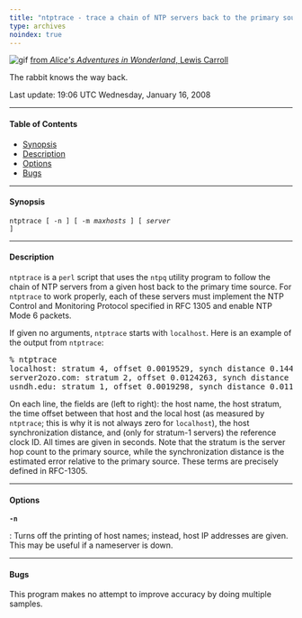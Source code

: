 ```yaml
---
title: "ntptrace - trace a chain of NTP servers back to the primary source"
type: archives
noindex: true
---
```


![gif](/archives/pic/alice13.gif) [from _Alice's Adventures in Wonderland_, Lewis Carroll](/reflib/pictures/)

The rabbit knows the way back.

Last update: 19:06 UTC Wednesday, January 16, 2008

* * *

#### Table of Contents

* [Synopsis](/archives/4.2.6-series/ntptrace/#synopsis)
* [Description](/archives/4.2.6-series/ntptrace/#description)
* [Options](/archives/4.2.6-series/ntptrace/#options)
* [Bugs](/archives/4.2.6-series/ntptrace/#bugs)

* * *

#### Synopsis

<code>ntptrace [ -n ] [ -m _maxhosts_ ] [ _server_ ]</code>

* * *

#### Description

<code>ntptrace</code> is a <code>perl</code> script that uses the <code>ntpq</code> utility program to follow the chain of NTP servers from a given host back to the primary time source. For <code>ntptrace</code> to work properly, each of these servers must implement the NTP Control and Monitoring Protocol specified in RFC 1305 and enable NTP Mode 6 packets.

If given no arguments, <code>ntptrace</code> starts with <code>localhost</code>. Here is an example of the output from <code>ntptrace</code>:

<pre>% ntptrace
localhost: stratum 4, offset 0.0019529, synch distance 0.144135
server2ozo.com: stratum 2, offset 0.0124263, synch distance 0.115784
usndh.edu: stratum 1, offset 0.0019298, synch distance 0.011993, refid 'WWVB'
</pre>

On each line, the fields are (left to right): the host name, the host stratum, the time offset between that host and the local host (as measured by <code>ntptrace</code>; this is why it is not always zero for <code>localhost</code>), the host synchronization distance, and (only for stratum-1 servers) the reference clock ID. All times are given in seconds. Note that the stratum is the server hop count to the primary source, while the synchronization distance is the estimated error relative to the primary source. These terms are precisely defined in RFC-1305.

* * *

#### Options

<code>**-n**</code>

: Turns off the printing of host names; instead, host IP addresses are given. This may be useful if a nameserver is down.

* * *

#### Bugs

This program makes no attempt to improve accuracy by doing multiple samples.